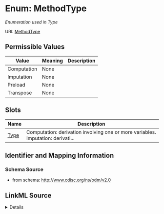 # Enum: MethodType




_Enumeration used in Type_



URI: [MethodType](MethodType)

## Permissible Values

| Value | Meaning | Description |
| --- | --- | --- |
| Computation | None |  |
| Imputation | None |  |
| Preload | None |  |
| Transpose | None |  |




## Slots

| Name | Description |
| ---  | --- |
| [Type](Type.md) | Computation: derivation involving one or more variables. Imputation: derivati... |






## Identifier and Mapping Information







### Schema Source


* from schema: http://www.cdisc.org/ns/odm/v2.0




## LinkML Source

<details>
```yaml
name: MethodType
description: Enumeration used in Type
from_schema: http://www.cdisc.org/ns/odm/v2.0
rank: 1000
permissible_values:
  Computation:
    text: Computation
    is_a: MethodType
  Imputation:
    text: Imputation
    is_a: MethodType
  Preload:
    text: Preload
    is_a: MethodType
  Transpose:
    text: Transpose
    is_a: MethodType

```
</details>
